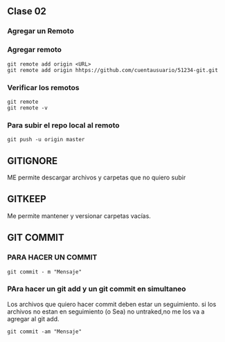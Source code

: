 ## Clase 02

### Agregar un Remoto

### Agregar remoto

    git remote add origin <URL>
    git remote add origin hhtps://github.com/cuentausuario/51234-git.git

### Verificar los remotos

    git remote
    git remote -v

### Para subir el repo local al remoto

    git push -u origin master

## GITIGNORE
ME permite descargar archivos y carpetas que no quiero subir

## GITKEEP
Me permite mantener y versionar carpetas vacías.

## GIT COMMIT

### PARA HACER UN COMMIT

    git commit - m "Mensaje"

### PAra hacer un git add y un git commit en simultaneo
Los archivos que quiero hacer commit deben estar un seguimiento. si los archivos no estan en seguimiento (o Sea) no untraked,no me los va a agregar al git add.

    git commit -am "Mensaje"




